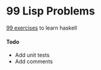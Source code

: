 # 99 Lisp Problems

[99 exercises](http://www.ic.unicamp.br/~meidanis/courses/mc336/problemas-lisp/L-99_Ninety-Nine_Lisp_Problems.html) to learn haskell


#### Todo
- Add unit tests
- Add comments
